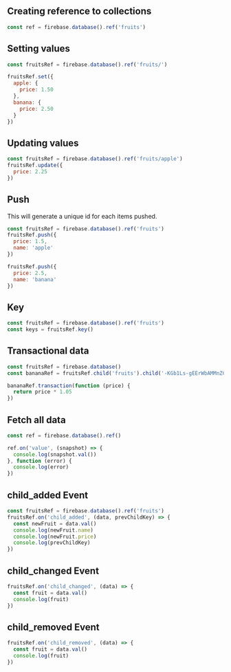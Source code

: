## Creating reference to collections

```js
const ref = firebase.database().ref('fruits')
```

## Setting values

```js
const fruitsRef = firebase.database().ref('fruits/')

fruitsRef.set({
  apple: { 
    price: 1.50
  },
  banana: {
    price: 2.50
  }
})
```

## Updating values

```js
const fruitsRef = firebase.database().ref('fruits/apple')
fruitsRef.update({
  price: 2.25
})
```

## Push

This will generate a unique id for each items pushed.

```js
const fruitsRef = firebase.database().ref('fruits')
fruitsRef.push({
  price: 1.5,
  name: 'apple'
})

fruitsRef.push({
  price: 2.5,
  name: 'banana'
})
```

## Key

```js
const fruitsRef = firebase.database().ref('fruits')
const keys = fruitsRef.key()
```

## Transactional data

```js
const fruitsRef = firebase.database()
const bananaRef = fruitsRef.child('fruits').child('-KGb1Ls-gEErWbAMMnZC').child('price')

bananaRef.transaction(function (price) {
  return price * 1.05
})
```

## Fetch all data

```js
const ref = firebase.database().ref()

ref.on('value', (snapshot) => {
  console.log(snapshot.val())
}, function (error) {
  console.log(error)
})
```

## child_added Event

```js
const fruitsRef = firebase.database().ref('fruits')
fruitsRef.on('child_added', (data, prevChildKey) => {
  const newFruit = data.val()
  console.log(newFruit.name)
  console.log(newFruit.price)
  console.log(prevChildKey)
})
```

## child_changed Event

```js
fruitsRef.on('child_changed', (data) => {
  const fruit = data.val()
  console.log(fruit)
})
```

## child_removed Event

```js
fruitsRef.on('child_removed', (data) => {
  const fruit = data.val()
  console.log(fruit)
})
```
